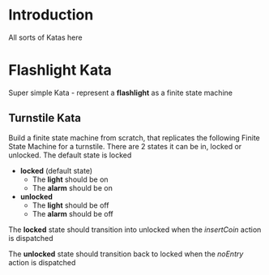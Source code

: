 # Introduction

All sorts of Katas here

# Flashlight Kata

Super simple Kata - represent a **flashlight** as a finite state machine

## Turnstile Kata

Build a finite state machine from scratch, that replicates the following Finite State Machine for a turnstile. There are 2 states it can be in, locked or unlocked. The default state is locked

-   **locked** (default state)
    -   The **light** should be on
    -   The **alarm** should be on
-   **unlocked**
    -   The **light** should be off
    -   The **alarm** should be off

The **locked** state should transition into unlocked when the _insertCoin_ action is dispatched

The **unlocked** state should transition back to locked when the _noEntry_ action is dispatched



